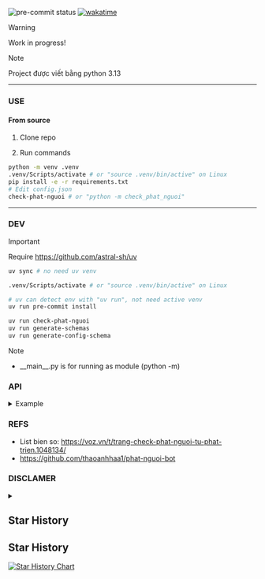 ![pre-commit status](https://img.shields.io/github/actions/workflow/status/NTGNguyen/check-phat-nguoi/pre-commit.yml?style=for-the-badge&label=pre%20commit&branch=main&logo=precommit)
[![wakatime](https://wakatime.com/badge/github/NTGNguyen/check-phat-nguoi.svg?style=for-the-badge)](https://wakatime.com/badge/github/NTGNguyen/check-phat-nguoi)

> [!WARNING]
>
> Work in progress!

> [!NOTE]
>
> Project được viết bằng python 3.13

---

### USE

#### From source

1. Clone repo

2. Run commands

```sh
python -m venv .venv
.venv/Scripts/activate # or "source .venv/bin/active" on Linux
pip install -e -r requirements.txt
# Edit config.json
check-phat-nguoi # or "python -m check_phat_nguoi"
```

---

### DEV

> [!IMPORTANT]
> Require https://github.com/astral-sh/uv

```sh
uv sync # no need uv venv

.venv/Scripts/activate # or "source .venv/bin/active" on Linux

# uv can detect env with "uv run", not need active venv
uv run pre-commit install

uv run check-phat-nguoi
uv run generate-schemas
uv run generate-config-schema
```

> [!NOTE]
>
> - \_\_main\_\_.py is for running as module (python -m)

### API

<details>
  <summary>
    Example
  </summary>

1. Example 1

```sh
curl --data '{"bienso": "60A64685"}' -X POST -H "Content-Type: application/json" https://api.checkphatnguoi.vn/phatnguoi | jq .
```

```json
{
  "status": 1,
  "msg": "",
  "data": [
    {
      "Biển kiểm soát": "60A64685",
      "Màu biển": "Nền mầu trắng, chữ và số màu đen",
      "Loại phương tiện": "Ô tô",
      "Thời gian vi phạm": "13:57, 07/10/2023",
      "Địa điểm vi phạm": "Km1716+005, Quốc lộ 1A - Bình Thuận",
      "Hành vi vi phạm": "12321.5.3.a.01.Điều khiển xe chạy quá tốc độ quy định từ 05 km/h đến dưới 10 km/h",
      "Trạng thái": "Chưa xử phạt",
      "Đơn vị phát hiện vi phạm": "ĐỘI TT, ĐTGQTNGT VÀ XLVP - PHÒNG CSGT BÌNH THUẬN",
      "Nơi giải quyết vụ việc": [
        "1. ĐỘI TT, ĐTGQTNGT VÀ XLVP - PHÒNG CSGT BÌNH THUẬN",
        "Địa chỉ: 115 Tôn Đức Thắng, TP. Phan Thiết",
        "Số điện thoại liên hệ: 0693.428184",
        "2. Đội Cảnh sát giao thông, Trật tự - Công an huyện Trảng Bom - Tỉnh Đồng Nai",
        "Địa chỉ: Huyện Trảng Bom"
      ]
    }
  ],
  "data_info": {
    "total": 1,
    "chuaxuphat": 1,
    "daxuphat": 0,
    "latest": "12:41 22/12/2024"
  }
}
```

2. Example 2

```sh
curl --data '{"bienso": "98A56604"}' -X POST -H "Content-Type: application/json" https://api.checkphatnguoi.vn/phatnguoi | jq .
```

```json
{
  "status": 1,
  "msg": "",
  "data": [
    {
      "Biển kiểm soát": "98A-566.04",
      "Màu biển": "Nền mầu trắng, chữ và số màu đen",
      "Loại phương tiện": "Ô tô",
      "Thời gian vi phạm": "11:09, 09/07/2023",
      "Địa điểm vi phạm": "Ngã 4 Xương Giang - Vương Văn Trà - Quang Trung, Phường Trần Phú, Thành phố Bắc Giang, Tỉnh Bắc Giang",
      "Hành vi vi phạm": "12321.5.5.a.01.Không chấp hành hiệu lệnh của đèn tín hiệu giao thông",
      "Trạng thái": "Chưa xử phạt",
      "Đơn vị phát hiện vi phạm": "Đội Cảnh sát giao thông, Trật tự - Công an thành phố Bắc Giang - Tỉnh Bắc Giang",
      "Nơi giải quyết vụ việc": [
        "1. Đội Cảnh sát giao thông, Trật tự - Công an thành phố Bắc Giang - Tỉnh Bắc Giang",
        "Địa chỉ: số 384 đường Xương Giang, phường Ngô Quyền",
        "Số điện thoại liên hệ: 0911595121"
      ]
    }
  ],
  "data_info": {
    "total": 1,
    "chuaxuphat": 1,
    "daxuphat": 0,
    "latest": "17:54 19/10/2024"
  }
}
```

3. Example 3

```sh
curl --data '{"bienso": "30F88251"}' -X POST -H "Content-Type: application/json" https://api.checkphatnguoi.vn/phatnguoi | jq .
```

```json
{
  "status": 1,
  "msg": "",
  "data": [
    {
      "Biển kiểm soát": "30F-882.51",
      "Màu biển": "Nền mầu trắng, chữ và số màu đen",
      "Loại phương tiện": "Ô tô",
      "Thời gian vi phạm": "10:21, 09/07/2023",
      "Địa điểm vi phạm": "Km 82+400, QL37, Xã Việt Tiến, Thị xã Việt Yên, Tỉnh Bắc Giang",
      "Hành vi vi phạm": "12321.5.6.a.01.Điều khiển xe chạy quá tốc độ quy định trên 20 km/h đến 35 km/h",
      "Trạng thái": "Chưa xử phạt",
      "Đơn vị phát hiện vi phạm": "Đội Cảnh sát giao thông, Trật tự - Công an thị xã Việt Yên - Tỉnh Bắc Giang",
      "Nơi giải quyết vụ việc": [
        "1. Đội Cảnh sát giao thông, Trật tự - Công an thị xã Việt Yên - Tỉnh Bắc Giang",
        "Địa chỉ: Thị xã Việt Yên",
        "2. Đội Cảnh sát giao thông, Trật tự - Công an quận Hai Bà Trưng - Thành phố Hà Nội"
      ]
    },
    {
      "Biển kiểm soát": "30F-882.51",
      "Màu biển": "Nền mầu trắng, chữ và số màu đen",
      "Loại phương tiện": "Ô tô",
      "Thời gian vi phạm": "11:32, 09/07/2023",
      "Địa điểm vi phạm": "Ngã 4 Xương Giang - Vương Văn Trà - Quang Trung, phường Trần Phú, thành phố Bắc Giang",
      "Hành vi vi phạm": "Điều khiển xe rẽ trái tại nơi có biển báo hiệu có nội dung cấm rẽ trái đối với loại phương tiện đang điều khiển",
      "Trạng thái": "Chưa xử phạt",
      "Đơn vị phát hiện vi phạm": "CA Thành phố Bắc Giang, Bắc Giang",
      "Nơi giải quyết vụ việc": [
        "1. CA Thành phố Bắc Giang, Bắc Giang",
        "Địa chỉ: Số 384 đường Xương Giang, phường Ngô Quyền, TP. Bắc Giang",
        "Số điện thoại liên hệ: 0911595121"
      ]
    },
    {
      "Biển kiểm soát": "30F-882.51",
      "Màu biển": "Nền mầu trắng, chữ và số màu đen",
      "Loại phương tiện": "Ô tô",
      "Thời gian vi phạm": "08:44, 21/12/2021",
      "Địa điểm vi phạm": "Km208+920",
      "Hành vi vi phạm": "Điều khiển xe chạy quá tốc độ quy định từ 10km/h đến 20 km/h",
      "Trạng thái": "Đã xử phạt",
      "Đơn vị phát hiện vi phạm": "Đội TTKSGTĐB số 1, Phòng 8 - Cục Cảnh sát giao thông",
      "Nơi giải quyết vụ việc": [
        "1. Đội TTKSGTĐB số 1, Phòng 8 - Cục Cảnh sát giao thông",
        "Địa chỉ: Đội TTKSGTĐB cao tốc số 1",
        "Số điện thoại liên hệ: 02435816399"
      ]
    },
    {
      "Biển kiểm soát": "30F-882.51",
      "Màu biển": "Nền mầu trắng, chữ và số màu đen",
      "Loại phương tiện": "Ô tô",
      "Thời gian vi phạm": "15:58, 23/04/2021",
      "Địa điểm vi phạm": "Nội Bài - Lào Cai",
      "Hành vi vi phạm": "Điều khiển xe chạy quá tốc độ quy định từ 10km/h đến 20 km/h",
      "Trạng thái": "Đã xử phạt",
      "Đơn vị phát hiện vi phạm": "Đội TTKSGTĐB số 1, Phòng 8 - Cục Cảnh sát giao thông",
      "Nơi giải quyết vụ việc": [
        "1. Đội TTKSGTĐB số 1, Phòng 8 - Cục Cảnh sát giao thông",
        "Địa chỉ: Đội TTKSGTĐB cao tốc số 1",
        "Số điện thoại liên hệ: 02435816399"
      ]
    }
  ],
  "data_info": {
    "total": 4,
    "chuaxuphat": 2,
    "daxuphat": 2,
    "latest": "19:53 01/06/2024"
  }
}
```

4. Example 4

```sh
curl --data '{"bienso": "59XB00000"}' -X POST -H "Content-Type: application/json" https://api.checkphatnguoi.vn/phatnguoi | jq .
```

```json
{
  "status": 2,
  "data": null
}
```

</details>

### REFS

- List bien so: https://voz.vn/t/trang-check-phat-nguoi-tu-phat-trien.1048134/
- https://github.com/thaoanhhaa1/phat-nguoi-bot

### DISCLAMER

<details>
  <summary>
  </summary>
Repo này được cung cấp **"nguyên trạng"** (**as is**) và chỉ nhằm mục đích **học tập và tham khảo**. Bằng cách sử dụng bất kỳ mã nguồn, tài nguyên hoặc thông tin nào trong repo này, bạn đồng ý và chấp nhận các điều khoản sau:

## Không có bảo đảm

- Mã nguồn và tài nguyên trong repo này được cung cấp mà **không có bất kỳ bảo đảm nào**, dù rõ ràng hay ngụ ý.
- Không có đảm bảo rằng mã sẽ hoạt động chính xác, đáng tin cậy, hoặc phù hợp với bất kỳ mục đích cụ thể nào. Việc sử dụng là **hoàn toàn tự chịu rủi ro**.

## Không phải sản phẩm chính thức

- Repo này không đại diện cho bất kỳ sản phẩm, dịch vụ chính thức nào của tổ chức, công ty, hoặc cá nhân nào khác ngoài tác giả.

## Rủi ro bảo mật

- Mã nguồn trong repo này không được bảo đảm về mặt bảo mật. Nếu bạn sử dụng mã này trong môi trường sản xuất, bạn chịu trách nhiệm kiểm tra và thực hiện các biện pháp bảo mật cần thiết.

## Quyền sở hữu trí tuệ

- Trừ khi được chỉ định khác, toàn bộ nội dung trong repo này được cấp phép theo các điều khoản trong tệp `LICENSE`. Bạn cần tuân thủ giấy phép này khi sử dụng mã nguồn hoặc tài nguyên.

## Không hỗ trợ

- Tác giả của repo này **không cam kết** cung cấp hỗ trợ kỹ thuật, cập nhật hoặc sửa lỗi. Các vấn đề hoặc pull request có thể không được xử lý.

---

**Bằng việc sử dụng repo này, bạn đồng ý với các điều khoản nêu trên. Nếu không đồng ý, vui lòng không sử dụng mã nguồn hoặc tài nguyên từ repo này.**

</details>

## Star History

## Star History

<a href="https://star-history.com/#NTGNguyen/check-phat-nguoi&Date">
 <picture>
   <source media="(prefers-color-scheme: dark)" srcset="https://api.star-history.com/svg?repos=NTGNguyen/check-phat-nguoi&type=Date&theme=dark" />
   <source media="(prefers-color-scheme: light)" srcset="https://api.star-history.com/svg?repos=NTGNguyen/check-phat-nguoi&type=Date" />
   <img alt="Star History Chart" src="https://api.star-history.com/svg?repos=NTGNguyen/check-phat-nguoi&type=Date" />
 </picture>
</a>

